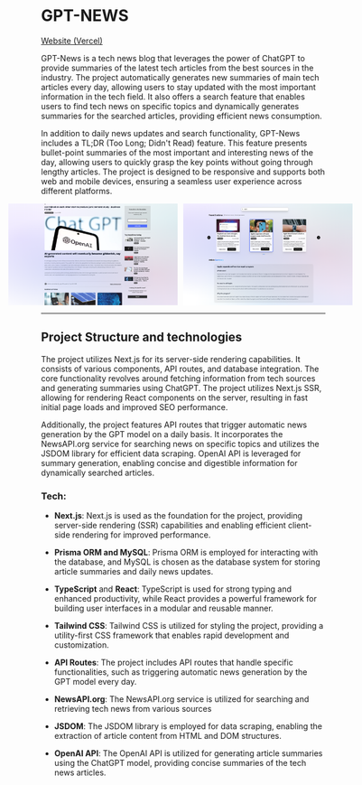 # GPT-NEWS

[Website (Vercel)](https://gpt-news-kxse.vercel.app) 

GPT-News is a tech news blog that leverages the power of ChatGPT to provide summaries of the latest tech articles from the best sources in the industry. The project automatically generates new summaries of main tech articles every day, allowing users to stay updated with the most important information in the tech field. It also offers a search feature that enables users to find tech news on specific topics and dynamically generates summaries for the searched articles, providing efficient news consumption.

In addition to daily news updates and search functionality, GPT-News includes a TL;DR (Too Long; Didn't Read) feature. This feature presents bullet-point summaries of the most important and interesting news of the day, allowing users to quickly grasp the key points without going through lengthy articles. The project is designed to be responsive and supports both web and mobile devices, ensuring a seamless user experience across different platforms.

<div style="display: flex; justify-content: center;">
  <img src="public/assets/app_demo3.png" alt="Image 1" style="width: 300px; margin-right: 10px;">
  <img src="public/assets/app_demo1.png" alt="Image 2" style="width: 300px; margin-right: 10px;">
</div>
<hr/>

## Project Structure and technologies

The project utilizes Next.js for its server-side rendering capabilities. It consists of various components, API routes, and database integration. The core functionality revolves around fetching information from tech sources and generating summaries using ChatGPT. The project utilizes Next.js SSR, allowing for rendering React components on the server, resulting in fast initial page loads and improved SEO performance. 

Additionally, the project features API routes that trigger automatic news generation by the GPT model on a daily basis. It incorporates the NewsAPI.org service for searching news on specific topics and utilizes the JSDOM library for efficient data scraping. OpenAI API is leveraged for summary generation, enabling concise and digestible information for dynamically searched articles.

### Tech:

- **Next.js**: Next.js is used as the foundation for the project, providing server-side rendering (SSR) capabilities and enabling efficient client-side rendering for improved performance.

- **Prisma ORM and MySQL**: Prisma ORM is employed for interacting with the database, and MySQL is chosen as the database system for storing article summaries and daily news updates.

- **TypeScript** and **React**: TypeScript is used for strong typing and enhanced productivity, while React provides a powerful framework for building user interfaces in a modular and reusable manner.

- **Tailwind CSS**: Tailwind CSS is utilized for styling the project, providing a utility-first CSS framework that enables rapid development and customization.

- **API Routes**: The project includes API routes that handle specific functionalities, such as triggering automatic news generation by the GPT model every day.

- **NewsAPI.org**: The NewsAPI.org service is utilized for searching and retrieving tech news from various sources

- **JSDOM**: The JSDOM library is employed for data scraping, enabling the extraction of article content from HTML and DOM structures.

- **OpenAI API**: The OpenAI API is utilized for generating article summaries using the ChatGPT model, providing concise summaries of the tech news articles.
